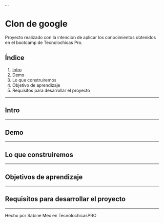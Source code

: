 ...
#  Clon de google
Proyecto realizado con la intencion de aplicar los conocimientos obtenidos en el bootcamp de Tecnolochicas Pro.

## Índice 
  1. [Intro](url)
  2. Demo
  3. Lo que construiremos
  4. Objetivo de aprendizaje 
  5. Requisitos para desarrollar el proyecto

  *****

## Intro
****
## Demo
****
##  Lo que construiremos
***
## Objetivos de aprendizaje 
****
## Requisitos para desarrollar el proyecto
****

Hecho por Sabine Mex en TecnolochicasPRO